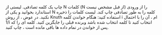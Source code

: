 چاپ یک کلمه تصادفی. لیستی از N کلمات (N از قبل مشخص نیست) را از ورودی استاندارد بخوانید و یکی از N کلمه را به طور تصادفی چاپ کند. لیست کلمات را ذخیره نکنید. در عوض ، از روش Knuth استفاده کنید: هنگام خواندن کلمه i ام ، آن را با احتمال 1/i انتخاب کنید تا کلمه انتخاب شده باشد وبرنده قبلی را جایگزین کنید. کلمه ای را که پس از خواندن در تمام داده ها باقی مانده است ، چاپ کنید.